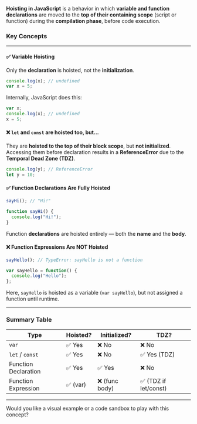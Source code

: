 **Hoisting in JavaScript** is a behavior in which **variable and function declarations** are moved to the **top of their containing scope** (script or function) during the **compilation phase**, before code execution.

### Key Concepts

---

#### ✅ **Variable Hoisting**

Only the **declaration** is hoisted, not the **initialization**.

```js
console.log(x); // undefined
var x = 5;
```

Internally, JavaScript does this:

```js
var x;
console.log(x); // undefined
x = 5;
```

#### ❌ `let` and `const` are hoisted too, but...

They are **hoisted to the top of their block scope**, but **not initialized**. Accessing them before declaration results in a **ReferenceError** due to the **Temporal Dead Zone (TDZ)**.

```js
console.log(y); // ReferenceError
let y = 10;
```

#### ✅ **Function Declarations Are Fully Hoisted**

```js
sayHi(); // "Hi!"

function sayHi() {
  console.log("Hi!");
}
```

Function **declarations** are hoisted entirely — both the **name** and the **body**.

#### ❌ Function Expressions Are NOT Hoisted

```js
sayHello(); // TypeError: sayHello is not a function

var sayHello = function() {
  console.log("Hello");
};
```

Here, `sayHello` is hoisted as a variable (`var sayHello`), but not assigned a function until runtime.

---

### Summary Table

| Type                 | Hoisted? | Initialized?  | TDZ?                 |
| -------------------- | -------- | ------------- | -------------------- |
| `var`                | ✅ Yes    | ❌ No          | ❌ No                 |
| `let` / `const`      | ✅ Yes    | ❌ No          | ✅ Yes (TDZ)          |
| Function Declaration | ✅ Yes    | ✅ Yes         | ❌ No                 |
| Function Expression  | ✅ (var)  | ❌ (func body) | ✅ (TDZ if let/const) |

---

Would you like a visual example or a code sandbox to play with this concept?
